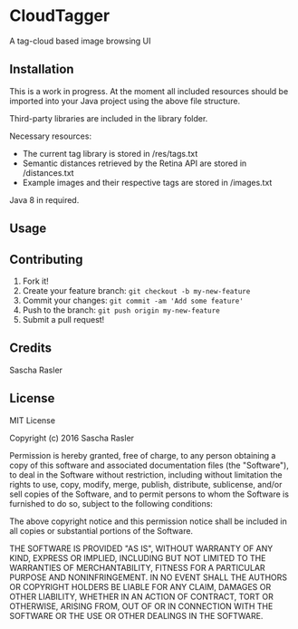
# CloudTagger

A tag-cloud based image browsing UI

## Installation

This is a work in progress. At the moment all included resources should be imported into your Java project using the above file structure. 

Third-party libraries are included in the library folder.

Necessary resources:

- The current tag library is stored in /res/tags.txt 
- Semantic distances retrieved by the Retina API are stored in /distances.txt
- Example images and their respective tags are stored in /images.txt

Java 8 in required.

## Usage


## Contributing

1. Fork it!
2. Create your feature branch: `git checkout -b my-new-feature`
3. Commit your changes: `git commit -am 'Add some feature'`
4. Push to the branch: `git push origin my-new-feature`
5. Submit a pull request!

## Credits

Sascha Rasler

## License

MIT License

Copyright (c) 2016 Sascha Rasler

Permission is hereby granted, free of charge, to any person obtaining a copy
of this software and associated documentation files (the "Software"), to deal
in the Software without restriction, including without limitation the rights
to use, copy, modify, merge, publish, distribute, sublicense, and/or sell
copies of the Software, and to permit persons to whom the Software is
furnished to do so, subject to the following conditions:

The above copyright notice and this permission notice shall be included in all
copies or substantial portions of the Software.

THE SOFTWARE IS PROVIDED "AS IS", WITHOUT WARRANTY OF ANY KIND, EXPRESS OR
IMPLIED, INCLUDING BUT NOT LIMITED TO THE WARRANTIES OF MERCHANTABILITY,
FITNESS FOR A PARTICULAR PURPOSE AND NONINFRINGEMENT. IN NO EVENT SHALL THE
AUTHORS OR COPYRIGHT HOLDERS BE LIABLE FOR ANY CLAIM, DAMAGES OR OTHER
LIABILITY, WHETHER IN AN ACTION OF CONTRACT, TORT OR OTHERWISE, ARISING FROM,
OUT OF OR IN CONNECTION WITH THE SOFTWARE OR THE USE OR OTHER DEALINGS IN THE
SOFTWARE.
